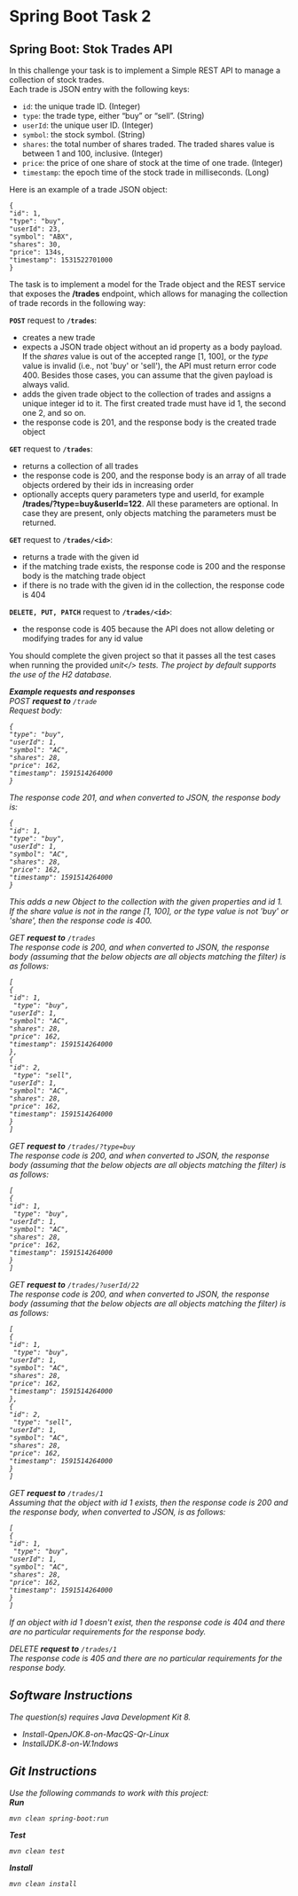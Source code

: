 
# Spring Boot Task 2

## Spring Boot: Stok Trades API
In this challenge your task is to implement a Simple REST API to manage a collection of stock trades.<br>
Each trade is JSON entry with the following keys:
- <code>id</code>: the unique trade ID. (Integer)
- <code>type</code>: the trade type, either “buy” or “sell”. (String)
- <code>userId</code>: the unique user ID. (Integer)
- <code>symbol</code>: the stock symbol. (String)
- <code>shares</code>: the total number of shares traded. The traded shares value is between 1 and 100, inclusive. (Integer)
- <code>price</code>: the price of one share of stock at the time of one trade. (Integer)
- <code>timestamp</code>: the epoch time of the stock trade in milliseconds. (Long)

Here is an example of a trade JSON object:<br>
```
{
"id": 1,
"type": "buy",
"userId": 23,
"symbol": "ABX",
"shares": 30,
"price": 134s,
"timestamp": 1531522701000
}
```

The task is to implement a model for the Trade object and the REST service that exposes the <b>/trades</b> endpoint, which allows for managing the collection of trade records in the following way:<br>

<b><code>POST</code></b> request to <b><code>/trades</code></b>:<br>
- creates a new trade
- expects a JSON trade object without an id property as a body payload. If the <i>shares</i> value is out of the accepted range [1, 100], or the <i>type</i> value is invalid (i.e., not 'buy' or 'sell'), the API must return error code 400. Besides those cases, you can assume that the given payload is always valid.
- adds the given trade object to the collection of trades and assigns a unique integer id to it. The first created trade must have id 1, the second one 2, and so on.
- the response code is 201, and the response body is the created trade object

<b><code>GET</code></b> request to <b><code>/trades</code></b>:<br>
- returns a collection of all trades
- the response code is 200, and the response body is an array of all trade objects ordered by their ids in increasing order
- optionally accepts query parameters type and userId, for example <b>/trades/?type=buy&userId=122</b>. All these parameters are optional. In case they are present, only objects matching the parameters must be returned.

<b><code>GET</code></b> request to <b><code>/trades/\<id\></code></b>:<br>
- returns a trade with the given id
- if the matching trade exists, the response code is 200 and the response body is the matching trade object
- if there is no trade with the given id in the collection, the response code is 404

<b><code>DELETE, PUT, PATCH</code></b> request to <b><code>/trades/\<id\></code></b>:<br>
- the response code is 405 because the API does not allow deleting or modifying trades for any id value


You should complete the given project so that it passes all the test cases when running the provided <i>unit</> tests. The project by default supports the use of the H2 database.


<b>Example requests and responses</b><br>
POST <b>request to</b> <code>/trade</code><br>
Request body:<br>
```
{
"type": "buy",
"userId": 1,
"symbol": "AC",
"shares": 28,
"price": 162,
"timestamp": 1591514264000
}
```

The response code 201, and when converted to JSON, the response body is:<br>
```
{
"id": 1,
"type": "buy",
"userId": 1,
"symbol": "AC",
"shares": 28,
"price": 162,
"timestamp": 1591514264000
}
```

This adds a new Object to the collection with the given properties and id 1. If the <i>share</i> value is not in the range [1, 100], or the <i>type</i> value is not 'buy' or 'share', then the response code is 400.<br>

GET <b>request to</b> <code>/trades</code><br>
The response code is 200, and when converted to JSON, the response body (assuming that the below objects are all objects matching the filter) is as follows:<br>
```
[
{
"id": 1,
 "type": "buy",
"userId": 1,
"symbol": "AC",
"shares": 28,
"price": 162,
"timestamp": 1591514264000
},
{
"id": 2,
 "type": "sell",
"userId": 1,
"symbol": "AC",
"shares": 28,
"price": 162,
"timestamp": 1591514264000
}
]
```

GET <b>request to</b> <code>/trades/?type=buy</code><br>
The response code is 200, and when converted to JSON, the response body (assuming that the below objects are all objects matching the filter) is as follows:<br>
```
[
{
"id": 1,
 "type": "buy",
"userId": 1,
"symbol": "AC",
"shares": 28,
"price": 162,
"timestamp": 1591514264000
}
]
```

GET <b>request to</b> <code>/trades/?userId/22</code><br>
The response code is 200, and when converted to JSON, the response body (assuming that the below objects are all objects matching the filter) is as follows:<br>
```
[
{
"id": 1,
 "type": "buy",
"userId": 1,
"symbol": "AC",
"shares": 28,
"price": 162,
"timestamp": 1591514264000
},
{
"id": 2,
 "type": "sell",
"userId": 1,
"symbol": "AC",
"shares": 28,
"price": 162,
"timestamp": 1591514264000
}
]
```

GET <b>request to</b> <code>/trades/1</code><br>
Assuming that the object with id 1 exists, then the response code is 200 and the response body, when converted to JSON, is as follows:<br>
```
[
{
"id": 1,
 "type": "buy",
"userId": 1,
"symbol": "AC",
"shares": 28,
"price": 162,
"timestamp": 1591514264000
}
]
```

If an object with id 1 doesn't exist, then the response code is 404 and there are no
particular requirements for the response body.<br>

DELETE <b>request to</b> <code>/trades/1</code><br>
The response code is 405 and there are no particular requirements for the response body.


## Software Instructions
The question(s) requires Java Development Kit 8.<br>
- Install-QpenJOK.8-on-MacQS-Qr-Linux
- InstallJDK.8-on-W.1ndows

## Git Instructions
Use the following commands to work with this project:<br>
<b>Run</b><br>
```
mvn clean spring-boot:run
```
<b>Test</b><br>
```
mvn clean test
```
<b>Install</b><br>
```
mvn clean install
```




